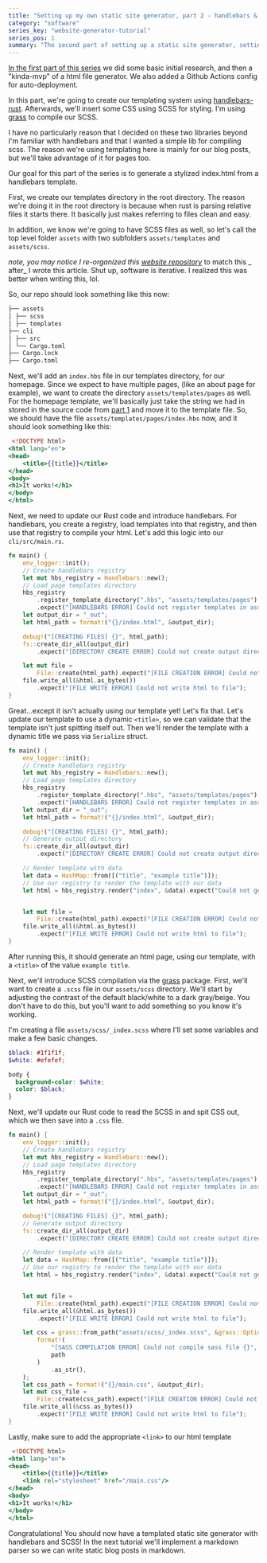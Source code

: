 ```yaml
---
title: "Setting up my own static site generator, part 2 - handlebars & SCSS"
category: "software"
series_key: "website-generator-tutorial"
series_pos: 1
summary: "The second part of setting up a static site generator, setting up initial templating"
---
```

[In the first part of this series][part 1] we did some basic initial research, and then a "kinda-mvp" of a html file
generator. We also added a Github Actions config for auto-deployment.

In this part, we're going to create our templating system using [handlebars-rust][handlebars-rust]. Afterwards, we'll
insert some CSS using SCSS for styling. I'm using [grass][grass] to compile our SCSS.

I have no particularly reason that I decided on these two libraries beyond I'm familiar with handlebars and that I
wanted a simple lib for compiling scss. The reason we're using templating here is mainly for our blog posts, but we'll
take advantage of it for pages too.

Our goal for this part of the series is to generate a stylized index.html from a handlebars template.

First, we create our templates directory in the root directory. The reason we're doing it in the root directory is
because when rust is parsing relative files it starts there. It basically just makes referring to files clean and easy.

In addition, we know we're going to have SCSS files as well, so let's call the top level folder `assets` with two
subfolders `assets/templates` and `assets/scss`.

*note, you may notice I re-organized this [website repository](https://github.com/sneakycrow/website)* to match this _
after_ I wrote this article. Shut up, software is iterative. I realized this was better when writing this, lol.

So, our repo should look something like this now:

```markdown
├── assets
│ ├── scss
│ ├── templates
├── cli
│ ├── src
│ └── Cargo.toml
├── Cargo.lock
├── Cargo.toml
```

Next, we'll add an `index.hbs` file in our templates directory, for our homepage. Since we expect to have multiple
pages, (like an about page for example), we want to create the directory `assets/templates/pages` as well.
For the homepage template, we'll basically just take the string we had in stored in the source code
from [part 1][part 1] and move it to the template file. So, we should
have the file `assets/templates/pages/index.hbs` now, and it should look something like this:

```handlebars
 <!DOCTYPE html>
<html lang="en">
<head>
    <title>{{title}}</title>
</head>
<body>
<h1>It works!</h1>
</body>
</html>
```

Next, we need to update our Rust code and introduce handlebars. For handlebars, you create a registry, load templates
into that registry, and then use that registry to compile your html. Let's add this logic into our `cli/src/main.rs`.

```rust
fn main() {
    env_logger::init();
    // Create handlebars registry
    let mut hbs_registry = Handlebars::new();
    // Load page templates directory
    hbs_registry
        .register_template_directory(".hbs", "assets/templates/pages")
        .expect("[HANDLEBARS ERROR] Could not register templates in assets/templates/pages");
    let output_dir = "_out";
    let html_path = format!("{}/index.html", &output_dir);

    debug!("[CREATING FILES] {}", html_path);
    fs::create_dir_all(output_dir)
        .expect("[DIRECTORY CREATE ERROR] Could not create output directory");

    let mut file =
        File::create(html_path).expect("[FILE CREATION ERROR] Could not create html file");
    file.write_all(&html.as_bytes())
        .expect("[FILE WRITE ERROR] Could not write html to file");
}
```

Great...except it isn't actually using our template yet! Let's fix that. Let's update our template to use a
dynamic `<title>`, so we can validate that the template isn't just spitting itself out. Then we'll render the template
with a dynamic title we pass via `Serialize` struct.

```rust
fn main() {
    env_logger::init();
    // Create handlebars registry
    let mut hbs_registry = Handlebars::new();
    // Load page templates directory
    hbs_registry
        .register_template_directory(".hbs", "assets/templates/pages")
        .expect("[HANDLEBARS ERROR] Could not register templates in assets/templates/pages");
    let output_dir = "_out";
    let html_path = format!("{}/index.html", &output_dir);

    debug!("[CREATING FILES] {}", html_path);
    // Generate output directory
    fs::create_dir_all(output_dir)
        .expect("[DIRECTORY CREATE ERROR] Could not create output directory");

    // Render template with data
    let data = HashMap::from([("title", "example title")]);
    // Use our registry to render the template with our data
    let html = hbs_registry.render("index", &data).expect("Could not generate html");


    let mut file =
        File::create(html_path).expect("[FILE CREATION ERROR] Could not create html file");
    file.write_all(&html.as_bytes())
        .expect("[FILE WRITE ERROR] Could not write html to file");
}
```

After running this, it should generate an html page, using our template, with a `<title>` of the value `example title`.

Next, we'll introduce SCSS compilation via the [grass][grass] package. First, we'll want to create a `.scss` file in
our `assets/scss` directory. We'll start by adjusting the contrast of the default black/white to a dark gray/beige. You
don't have to do this, but you'll want to add something so you know it's working.

I'm creating a file `assets/scss/_index.scss` where I'll set some variables and make a few basic changes.

```scss
$black: #1f1f1f;
$white: #efefef;

body {
  background-color: $white;
  color: $black;
}
```

Next, we'll update our Rust code to read the SCSS in and spit CSS out, which we then save into a `.css` file.

```rust
fn main() {
    env_logger::init();
    // Create handlebars registry
    let mut hbs_registry = Handlebars::new();
    // Load page templates directory
    hbs_registry
        .register_template_directory(".hbs", "assets/templates/pages")
        .expect("[HANDLEBARS ERROR] Could not register templates in assets/templates/pages");
    let output_dir = "_out";
    let html_path = format!("{}/index.html", &output_dir);

    debug!("[CREATING FILES] {}", html_path);
    // Generate output directory
    fs::create_dir_all(output_dir)
        .expect("[DIRECTORY CREATE ERROR] Could not create output directory");

    // Render template with data
    let data = HashMap::from([("title", "example title")]);
    // Use our registry to render the template with our data
    let html = hbs_registry.render("index", &data).expect("Could not generate html");


    let mut file =
        File::create(html_path).expect("[FILE CREATION ERROR] Could not create html file");
    file.write_all(&html.as_bytes())
        .expect("[FILE WRITE ERROR] Could not write html to file");

    let css = grass::from_path("assets/scss/_index.scss", &grass::Options::default()).expect(
        format!(
            "[SASS COMPILATION ERROR] Could not compile sass file {}",
            path
        )
            .as_str(),
    );
    let css_path = format!("{}/main.css", &output_dir);
    let mut css_file =
        File::create(css_path).expect("[FILE CREATION ERROR] Could not create html file");
    file.write_all(&css.as_bytes())
        .expect("[FILE WRITE ERROR] Could not write html to file");
}
```

Lastly, make sure to add the appropriate `<link>` to our html template

```handlebars
 <!DOCTYPE html>
<html lang="en">
<head>
    <title>{{title}}</title>
    <link rel="stylesheet" href="/main.css"/>
</head>
<body>
<h1>It works!</h1>
</body>
</html>
```

Congratulations! You should now have a templated static site generator with handlebars and SCSS! In the next tutorial
we'll implement a markdown parser so we can write static blog posts in markdown.


[part 1]:https://sneakycrow.dev/2022/11/26/setting-up-my-own-static-site-generator.html

[handlebars-rust]:https://crates.io/crates/handlebars

[grass]:https://crates.io/crates/grass